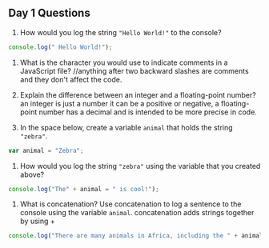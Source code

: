 ## Day 1 Questions

1. How would you log the string `"Hello World!"` to the console?
```javascript
console.log(" Hello World!");
```
1. What is the character you would use to indicate comments in a JavaScript file?
   //anything after two backward slashes are comments and they don't affect the code.

1. Explain the difference between an integer and a floating-point number?
    an integer is just a number it can be a positive or negative, a floating-point number has a decimal and is intended to be more precise in code.

1. In the space below, create a variable `animal` that holds the string `"zebra"`.
```javascript
var animal = "Zebra";
```

1. How would you log the string `"zebra"` using the variable that you created above?
```javascript
console.log("The" + animal = " is cool!");
```

1. What is concatenation? Use concatenation to log a sentence to the console using the variable `animal`.
  concatenation adds strings together by using +
  ```javascript
console.log("There are many animals in Africa, including the " + animal);
  ```
